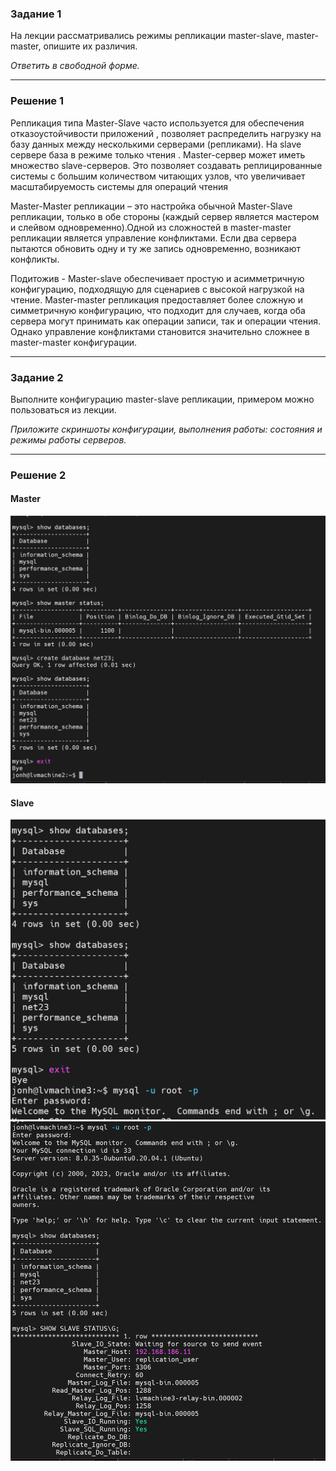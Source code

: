 ### Задание 1

На лекции рассматривались режимы репликации master-slave, master-master, опишите их различия.

*Ответить в свободной форме.*

---
### Решение 1

Репликация типа Master-Slave часто используется для
обеспечения отказоустойчивости приложений , позволяет распределить нагрузку на базу
данных между несколькими серверами (репликами).
На slave сервере база в режиме только чтения . Master-сервер может иметь множество slave-серверов. Это позволяет создавать реплицированные системы с большим количеством читающих узлов, что увеличивает масштабируемость системы для операций чтения

Master-Master репликации – это настройка обычной Master-Slave
репликации, только в обе стороны (каждый сервер является
мастером и слейвом одновременно).Одной из сложностей в master-master репликации является управление конфликтами. Если два сервера пытаются обновить одну и ту же запись одновременно, возникают конфликты.

Подитожив - Master-slave обеспечивает простую и асимметричную конфигурацию, подходящую для сценариев с высокой нагрузкой на чтение. Master-master репликация предоставляет более сложную и симметричную конфигурацию, что подходит для случаев, когда оба сервера могут принимать как операции записи, так и операции чтения. Однако управление конфликтами становится значительно сложнее в master-master конфигурации.

---
### Задание 2

Выполните конфигурацию master-slave репликации, примером можно пользоваться из лекции.

*Приложите скриншоты конфигурации, выполнения работы: состояния и режимы работы серверов.*

---

### Решение 2

#### Master 

![Alt text](image-5.png)

#### Slave

![Alt text](image-3.png)
![Alt text](image-4.png)